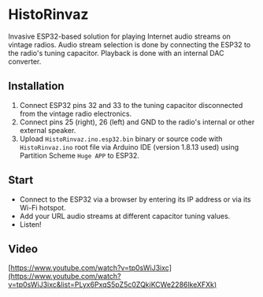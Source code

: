 
# HistoRinvaz
Invasive ESP32-based solution for playing Internet audio streams on vintage radios. Audio stream selection is done by connecting the ESP32 to the radio's tuning capacitor. Playback is done with an internal DAC converter.

## Installation
1. Connect ESP32 pins 32 and 33 to the tuning capacitor disconnected from the vintage radio electronics.
2. Connect pins 25 (right), 26 (left) and GND to the radio's internal or other external speaker.
3. Upload `HistoRinvaz.ino.esp32.bin` binary or source code with `HistoRinvaz.ino` root file via Arduino IDE (version 1.8.13 used) using Partition Scheme `Huge APP` to ESP32.

## Start
- Connect to the ESP32 via a browser by entering its IP address or via its Wi-Fi hotspot.
- Add your URL audio streams at different capacitor tuning values.
- Listen!

## Video
[https://www.youtube.com/watch?v=tp0sWiJ3ixc](https://www.youtube.com/watch?v=tp0sWiJ3ixc&list=PLyx6PxqS5pZ5c0ZQkjKCWe2286lkeXFXk)

